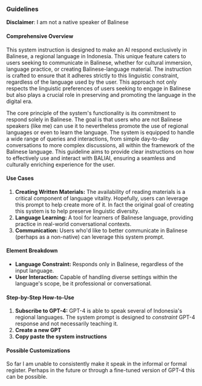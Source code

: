 ### **Guidelines**

**Disclaimer**: I am not a native speaker of Balinese

#### **Comprehensive Overview**

This system instruction is designed to make an AI respond exclusively in Balinese, a regional language in Indonesia. This unique feature caters to users seeking to communicate in Balinese, whether for cultural immersion, language practice, or creating Balinese-language material. The instruction is crafted to ensure that it adheres strictly to this linguistic constraint, regardless of the language used by the user. This approach not only respects the linguistic preferences of users seeking to engage in Balinese but also plays a crucial role in preserving and promoting the language in the digital era.

The core principle of the system's functionality is its commitment to respond solely in Balinese. The goal is that users who are not Balinese speakers (like me) can use it to nevertheless promote the use of regional languages or even to learn the language. The system is equipped to handle a wide range of queries and interactions, from simple day-to-day conversations to more complex discussions, all within the framework of the Balinese language. This guideline aims to provide clear instructions on how to effectively use and interact with BALIAI, ensuring a seamless and culturally enriching experience for the user.

#### **Use Cases**

1. **Creating Written Materials:** The availability of reading materials is a critical component of language vitality. Hopefully, users can leverage this prompt to help create more of it. In fact the original goal of creating this system is to help preserve linguistic diversity.
2. **Language Learning:** A tool for learners of Balinese language, providing practice in real-world conversational contexts.
3. **Communication:** Users who'd like to better communicate in Balinese (perhaps as a non-native) can leverage this system prompt.

#### **Element Breakdown**

- **Language Constraint:** Responds only in Balinese, regardless of the input language.
- **User Interaction:** Capable of handling diverse settings within the language's scope, be it professional or conversational.

#### **Step-by-Step How-to-Use**

1. **Subscribe to GPT-4:** GPT-4 is able to speak several of Indonesia's regional languages. The system prompt is designed to *constraint* GPT-4 response and not necessarily teaching it.
2. **Create a new GPT**
3. **Copy paste the system instructions**

#### **Possible Customizations**

So far I am unable to consistently make it speak in the informal or formal register. Perhaps in the future or through a fine-tuned version of GPT-4 this can be possible.
